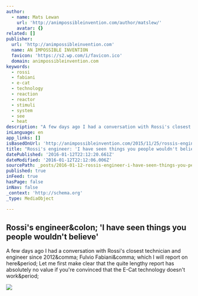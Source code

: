 ```yaml
---
author:
  - name: Mats Lewan
    url: 'http://animpossibleinvention.com/author/matslew/'
    avatar: {}
related: []
publisher:
  url: 'http://animpossibleinvention.com'
  name: AN IMPOSSIBLE INVENTION
  favicon: 'https://s2.wp.com/i/favicon.ico'
  domain: animpossibleinvention.com
keywords:
  - rossi
  - fabiani
  - e-cat
  - technology
  - reaction
  - reactor
  - stimuli
  - system
  - see
  - heat
description: "A few days ago I had a conversation with Rossi's closest technician and engineer since 2012, Fulvio Fabiani, which I will report on here. Let me first make clear that the quite lengthy report has absolutely no value if you're convinced that the E-Cat technology doesn't work."
inLanguage: en
app_links: []
isBasedOnUrl: 'http://animpossibleinvention.com/2015/11/25/rossis-engineer-i-have-seen-things-you-people-wouldnt-believe/'
title: "Rossi's engineer: 'I have seen things you people wouldn't believe'"
datePublished: '2016-01-12T22:12:20.661Z'
dateModified: '2016-01-12T22:12:06.006Z'
sourcePath: _posts/2016-01-12-rossis-engineer-i-have-seen-things-you-people-wouldnt-be.md
published: true
inFeed: true
hasPage: false
inNav: false
_context: 'http://schema.org'
_type: MediaObject

---
```

<article style=""><h1>Rossi's engineer&amp;colon; 'I have seen things you people wouldn't believe'</h1><p>A few days ago I had a conversation with Rossi's closest technician and engineer since 2012&amp;comma; Fulvio Fabiani&amp;comma; which I will report on here&amp;period; Let me first make clear that the quite lengthy report has absolutely no value if you're convinced that the E-Cat technology doesn't work&amp;period;</p><img src="https://i2.wp.com/animpossibleinvention.files.wordpress.com/2015/11/fulvio2-e1448311811604.jpg?fit=440%2C330" /></article>